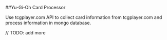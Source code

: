##Yu-Gi-Oh Card Processor

Use tcgplayer.com API to collect card information from tcgplayer.com and process information in mongo database.

// TODO: add more
